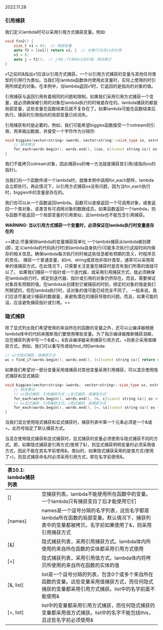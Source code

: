 2022.11.28



### 引用捕获
我们定义lambda时可以采用引用方式捕获变量。例如:

```c++
void fcn2() {
    size_t v1 = 42;  // 局部变量
    auto f2 = [&v1]{ return v1; }  // 对象f2包含v1的引用
    v1 = 0;
    auto j = f2();  // j为0；f2保存v1的引用，而非拷贝
}
```

v1之前的&指出v1应该以引用方式捕获。一个以引用方式捕获的变量与其他任何类型的引用行为类似。当我们在lambda函数体内使用此变量时，实际上使用的时引用所绑定的对象。在本例中，当lambda返回v1时，它返回的是指向的对象的值。

引用捕获与返回引用有着相同的问题和限制。如果我们采用引用方式捕获一个变量，就必须确保被引用的对象在lambda执行的时候是存在的。lambda捕获的都是局部变量，这些变量在函数结束后就不复存在了。如果lambda可能在函数结束后执行。捕获的引用指向的局部变量已经消失。

引用捕获有时是必要的。例如，我们可能希望biggies函数接受一个ostream的引用，用来输出数据，并接受一个字符作为分隔符:

```c++
void biggies(vector<string> &words, vector<string::>size_type sz, ostream &os = cout, char c = ' ') {
    // 排序算法
    for_each(words.begin(), words.end(), [&os, c](const string &s){ os << s << c; });
}
```

我们不能拷贝ostream对象，因此捕获os的唯一方法就是捕获其引用(或指向os的指针)。

当我们向一个函数传递一个lambda时，就像本例中调用for_each那样，lambda会立即执行。再此情况下，以引用方式捕获os没有问题，因为当for_each执行时，biggies中的变量是存在的。

我们也可以从一个函数返回lambda。函数可以直接返回一个可调用对象，或者返回一个类对象，该类含有可调用对象的数据成员。如果函数返回一个lambda，则与函数不能返回一个局部变量的引用类似，此lambda也不能包含引用捕获。

**WARNING: 当以引用方式捕获一个变量时，必须保证在lambda执行时变量是存在的**

==建议:尽量保持lambda的变量捕获简单化
一个lambde捕获从lambda被创建(即，定义lambda的代码执行时)到lambda自身执行(可能多次执行)这段时间内保存的相关信息。确保lambda每次执行的时候这些信息都有预期的意义，时程序员的责任。
捕获一个普通变量，如int、string或其他非指针类型，通常可以采用简单的值捕获方式。在此情况下，只需要关注变量在捕获时是否有我们所需的值就可以了。
如果我们捕获一个指针或一个迭代器，或采用引用捕获方式，就必须确保在lambda执行时，绑定到迭代器、指针或引用的对象仍然存在。而且，需要保证对象具有预期的值。在lambda从创建到它被捕获的时刻，绑定的对象的值是我们所期望的，但在lambda执行时，该对象的值可能已经完全不同了。
一般来说，我们应该尽量减少捕获的数据量，来避免潜在的捕获导致的问题。而且，如果可能的话，应该避免捕获指针或引用。==

### 隐式捕获
除了显式列出我们希望使用的来自所在的函数的变量之外，还可以让编译器根据lambda体中的代码来推断我们要使用哪些变量。为了指示编译器推断捕获泪飙，应在捕获列表中写一个&或=。&告诉编译器采用捕获引用方式，=则表示采用值捕获方式。例如，我们可以重写传递给find_if的lambda:

```c++
// sz为隐式捕获，值捕获方式
wc = find_if(words.begin(), words.end(), [=](const string &s){ return s.size() >= sz; });
```

如果我们希望对一部分变量采用值捕获对其他变量采用引用捕获，可以混合使用隐式捕获和显式捕获:

```c++
void biggies(vector<string> &words， vector<string>::size_type sz, ostream &os = cout, char c = ' ') {
    // 排序算法
    // os隐式捕获，引用捕获方式；c显式捕获，值捕获方式
    for_each(words.begin(), words.end(), [&, c](const string &s){ os << s << c; });
    // os显式捕获，引用捕获方式，c隐式捕获，值捕获方式
    for_each(words.begin(), words.end(), [=, &s](const string &s){ os << s << c; });
}
```

当我们混合使用隐式捕获和显式捕获时，捕获列表中第一个元素必须是一个&或=。此符号指定了默认捕获方式。

当混合使用隐式捕获和显式捕获时，显式捕获的变量必须使用与隐式捕获不同的方式。即，如果隐式捕获是引用方式(使用了&)，则显式捕获明明变量时必须采用值方式，因此不能在其名字前使用&。类似的，如果隐式捕获采用的是值方式(使用了=)，则显式捕获命名时必须采用引用方式，即在名字前使用&。

| **表10.1: lambda捕获列表** |  |
|:- |:- |
| [] | 空捕获列表。lambda不能使用所在函数中的变量。一个lambda只有捕获变白了后才能使用它们 |
| [names] | names是一个逗号分隔的名字列表，这些名字都是lambda所在函数的局部变量。默认情况下，捕获列表中的变量都被拷贝。名字前如果使用了&，则采用引用捕获方式 |
| [&] | 隐式捕获列表，采用引用捕获方式。lambda体内所使用的来自所在函数的实体都采用引用方式使用 |
| [=] | 隐式捕获列表，采用引用值方式。lambda体内将拷贝所使用的来自所在函数的实体的值 |
| [&, list] | list是一个逗号分隔的列表，包含0个或多个来自所在函数的变量。这些变量采用值捕获方式，而任何隐式捕获的变量都采用引用方式捕获。list中的名字前面不能使用& |
| [=, list] | list中的变量都采用引用方式捕获，而任何隐式捕获的变量都采用值方式捕获。list中的名字不能包括this，且这些名字前必须使用& |

